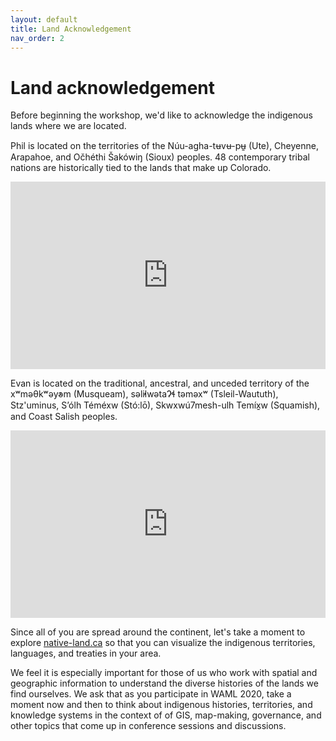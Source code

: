 ```yaml
---
layout: default
title: Land Acknowledgement
nav_order: 2
---
```

# Land acknowledgement

Before beginning the workshop, we'd like to acknowledge the indigenous lands where we are located.    

Phil is located on the territories of the Núu-agha-tʉvʉ-pʉ̱ (Ute), Cheyenne, Arapahoe, and Očhéthi Šakówiŋ (Sioux) peoples. 48 contemporary tribal nations are historically tied to the lands that make up Colorado.
<iframe src="https://native-land.ca/api/embed/embed.html?maps=territories&position=39.739235,-104.990250" style="width:100%; height:300px; border:none;"></iframe>

Evan is located on the traditional, ancestral, and unceded territory of the xʷməθkʷəy̓əm (Musqueam), səl̓ilwətaɁɬ təməxʷ (Tsleil-Waututh), Stz'uminus, S’ólh Téméxw (Stó:lō), Skwxwú7mesh-ulh Temíx̱w (Squamish), and Coast Salish peoples.
<iframe src="https://native-land.ca/api/embed/embed.html?maps=territories&position=49.268264,-123.157480" style="width:100%; height:300px; border:none;"></iframe>

Since all of you are spread around the continent, let's take a moment to explore [native-land.ca](https://native-land.ca/) so that you can visualize the indigenous territories, languages, and treaties in your area.

We feel it is especially important for those of us who work with spatial and geographic information to understand the diverse histories of the lands we find ourselves. We ask that as you participate in WAML 2020, take a moment now and then to think about indigenous histories, territories, and knowledge systems in the context of of GIS, map-making, governance, and other topics that come up in conference sessions and discussions.
